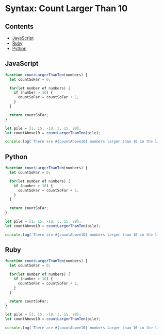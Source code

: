 # Syntax: Count Larger Than 10

## Contents <!-- omit in toc -->

- [JavaScript](#javascript)
- [Ruby](#ruby)
- [Python](#python)

## JavaScript

```javascript
function countLargerThanTen(numbers) {
  let countSoFar = 0;

  for(let number of numbers) {
    if (number > 10) {
      countSoFar = countSoFar + 1;
    }
  }

  return countSoFar;
}

let pile = [1, 15, -10, 3, 15, 88];
let countAbove10 = countLargerThanTen(pile);

console.log(`There are #{countAbove10} numbers larger than 10 in the list.`);

```

## Python

```javascript
function countLargerThanTen(numbers) {
  let countSoFar = 0;

  for(let number of numbers) {
    if (number > 10) {
      countSoFar = countSoFar + 1;
    }
  }

  return countSoFar;
}

let pile = [1, 15, -10, 3, 15, 88];
let countAbove10 = countLargerThanTen(pile);

console.log(`There are #{countAbove10} numbers larger than 10 in the list.`);

```

## Ruby

```javascript
function countLargerThanTen(numbers) {
  let countSoFar = 0;

  for(let number of numbers) {
    if (number > 10) {
      countSoFar = countSoFar + 1;
    }
  }

  return countSoFar;
}

let pile = [1, 15, -10, 3, 15, 88];
let countAbove10 = countLargerThanTen(pile);

console.log(`There are #{countAbove10} numbers larger than 10 in the list.`);

```
